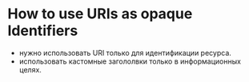# How to use URIs as opaque Identifiers

* нужно использовать URI только для идентификации ресурса.
* использовать кастомные загололвки только в информационных целях.
